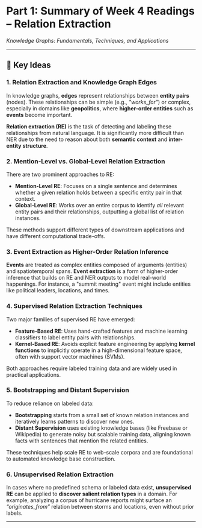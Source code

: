 # Part 1: Summary of Week 4 Readings – Relation Extraction  
*Knowledge Graphs: Fundamentals, Techniques, and Applications*  

---

## 🔑 Key Ideas

### 1. Relation Extraction and Knowledge Graph Edges  
In knowledge graphs, **edges** represent relationships between **entity pairs** (nodes). These relationships can be simple (e.g., *"works_for"*) or complex, especially in domains like **geopolitics**, where **higher-order entities** such as **events** become important.

**Relation extraction (RE)** is the task of detecting and labeling these relationships from natural language. It is significantly more difficult than NER due to the need to reason about both **semantic context** and **inter-entity structure**.

### 2. Mention-Level vs. Global-Level Relation Extraction  
There are two prominent approaches to RE:

- **Mention-Level RE**: Focuses on a single sentence and determines whether a given relation holds between a specific entity pair in that context.
- **Global-Level RE**: Works over an entire corpus to identify *all* relevant entity pairs and their relationships, outputting a global list of relation instances.  

These methods support different types of downstream applications and have different computational trade-offs.

### 3. Event Extraction as Higher-Order Relation Inference  
**Events** are treated as complex entities composed of arguments (entities) and spatiotemporal spans. **Event extraction** is a form of higher-order inference that builds on RE and NER outputs to model real-world happenings. For instance, a "summit meeting" event might include entities like political leaders, locations, and times.

### 4. Supervised Relation Extraction Techniques  
Two major families of supervised RE have emerged:

- **Feature-Based RE**: Uses hand-crafted features and machine learning classifiers to label entity pairs with relationships.
- **Kernel-Based RE**: Avoids explicit feature engineering by applying **kernel functions** to implicitly operate in a high-dimensional feature space, often with support vector machines (SVMs).

Both approaches require labeled training data and are widely used in practical applications.

### 5. Bootstrapping and Distant Supervision  
To reduce reliance on labeled data:

- **Bootstrapping** starts from a small set of known relation instances and iteratively learns patterns to discover new ones.
- **Distant Supervision** uses existing knowledge bases (like Freebase or Wikipedia) to generate noisy but scalable training data, aligning known facts with sentences that mention the related entities.

These techniques help scale RE to web-scale corpora and are foundational to automated knowledge base construction.

### 6. Unsupervised Relation Extraction  
In cases where no predefined schema or labeled data exist, **unsupervised RE** can be applied to **discover salient relation types** in a domain. For example, analyzing a corpus of hurricane reports might surface an *“originates_from”* relation between storms and locations, even without prior labels.

---
